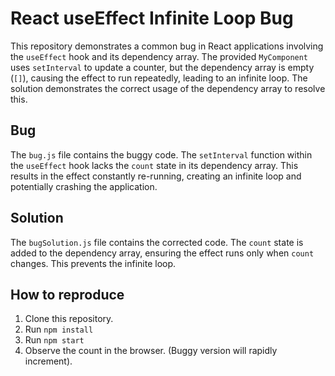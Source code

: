 # React useEffect Infinite Loop Bug

This repository demonstrates a common bug in React applications involving the `useEffect` hook and its dependency array. The provided `MyComponent` uses `setInterval` to update a counter, but the dependency array is empty (`[]`), causing the effect to run repeatedly, leading to an infinite loop.  The solution demonstrates the correct usage of the dependency array to resolve this.

## Bug

The `bug.js` file contains the buggy code. The `setInterval` function within the `useEffect` hook lacks the `count` state in its dependency array. This results in the effect constantly re-running, creating an infinite loop and potentially crashing the application.

## Solution

The `bugSolution.js` file contains the corrected code. The `count` state is added to the dependency array, ensuring the effect runs only when `count` changes.  This prevents the infinite loop.

## How to reproduce

1. Clone this repository.
2. Run `npm install`
3. Run `npm start`
4. Observe the count in the browser. (Buggy version will rapidly increment).
